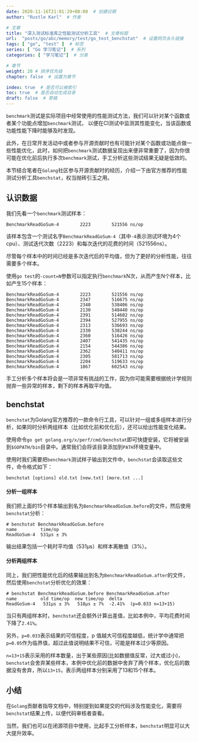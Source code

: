 ```yaml
---
date: 2020-11-16T21:01:29+08:00  # 创建日期
author: "Rustle Karl"  # 作者

# 文章
title: "深入测试标准库之性能测试分析工具"  # 文章标题
url:  "posts/go/abc/memory/test/go_test_benchstat"  # 设置网页永久链接
tags: [ "go", "test" ]  # 标签
series: [ "Go 学习笔记"]  # 系列
categories: [ "学习笔记"]  # 分类

# 章节
weight: 20 # 排序优先级
chapter: false  # 设置为章节

index: true  # 是否可以被索引
toc: true  # 是否自动生成目录
draft: false  # 草稿
---
```


`benchmark`测试是实际项目中经常使用的性能测试方法，我们可以针对某个函数或者某个功能点增加`benchmark`测试，
以便在CI测试中监测其性能变化，当该函数或功能性能下降时能够及时发现。

此外，在日常开发活动中或者参与开源贡献时也有可能针对某个函数或功能点做一些性能优化，此时，如何把`benchmark`测试数据呈现出来便非常重要了，因为你很可能在优化前后执行多次`benchmark`测试，手工分析这些测试结果无疑是低效的。

本节结合笔者在`Golang`社区参与开源贡献时的经历，介绍一下由官方推荐的性能测试分析工具`benchstat`，权当抛砖引玉之用。

## 认识数据
我们先看一个`benchmark`测试样本：
```
BenchmarkReadGoSum-4   	    2223	    521556 ns/op
```
该样本包含一个测试名字`BenchmarkReadGoSum-4`（其中`-4`表示测试环境为4个cpu）、测试迭代次数（2223）和每次迭代的花费的时间（521556ns）。

尽管每个样本中的时间已经是多次迭代后的平均值，但为了更好的分析性能，往往需要多个样本。

使用`go test`的`-count=N`参数可以指定执行`benchmark`N次，从而产生N个样本，比如产生15个样本：
```
BenchmarkReadGoSum-4   	    2223	    521556 ns/op
BenchmarkReadGoSum-4   	    2347	    516675 ns/op
BenchmarkReadGoSum-4   	    2340	    538406 ns/op
BenchmarkReadGoSum-4   	    2130	    548440 ns/op
BenchmarkReadGoSum-4   	    2391	    514602 ns/op
BenchmarkReadGoSum-4   	    2394	    527955 ns/op
BenchmarkReadGoSum-4   	    2313	    536693 ns/op
BenchmarkReadGoSum-4   	    2330	    538244 ns/op
BenchmarkReadGoSum-4   	    2360	    516426 ns/op
BenchmarkReadGoSum-4   	    2407	    541435 ns/op
BenchmarkReadGoSum-4   	    2154	    544386 ns/op
BenchmarkReadGoSum-4   	    2362	    540411 ns/op
BenchmarkReadGoSum-4   	    2305	    581713 ns/op
BenchmarkReadGoSum-4   	    2204	    519633 ns/op
BenchmarkReadGoSum-4   	    1867	    602543 ns/op
```
手工分析多个样本将会是一项非常有挑战的工作，因为你可能需要根据统计学规则抛弃一些异常的样本，剩下的样本再取平均值。

## benchstat
`benchstat`为Golang官方推荐的一款命令行工具，可以针对一组或多组样本进行分析，如果同时分析两组样本（比如优化前和优化后），还可以给出性能变化结果。

使用命令`go get golang.org/x/perf/cmd/benchstat`即可快捷安装，它将被安装到`$GOPATH/bin`目录中。通常我们会将该目录添加到`PATH`环境变量中。

使用时我们需要把`benchmark`测试样子输出到文件中，`benchstat`会读取这些文件，命令格式如下：
```
benchstat [options] old.txt [new.txt] [more.txt ...]
```

#### 分析一组样本
我们把上面的15个样本输出到名为`BenchmarkReadGoSum.before`的文件，然后使用`benchstat`分析：
```
# benchstat BenchmarkReadGoSum.before 
name         time/op
ReadGoSum-4  531µs ± 3%
```
输出结果包括一个耗时平均值（531µs）和样本离散值（3%）。

#### 分析两组样本
同上，我们把性能优化后的结果输出到名为`BenchmarkReadGoSum.after`的文件，然后使用`benchstat`分析优化的效果：
```
# benchstat BenchmarkReadGoSum.before BenchmarkReadGoSum.after 
name         old time/op  new time/op  delta
ReadGoSum-4   531µs ± 3%   518µs ± 7%  -2.41%  (p=0.033 n=13+15)
```
当只有两组样本时，`benchstat`还会额外计算出差值，比如本例中，平均花费时间下降了`2.41%`。

另外，`p=0.033`表示结果的可信程度，p 值越大可信程度越低，统计学中通常把`p=0.05`作为临界值，超过此值说明结果不可信，可能是样本过少等原因。

`n=13+15`表示采用的样本数量，出于某些原因(比如数据值反常，过大或过小)，`benchstat`会舍弃某些样本，本例中优化前的数据中舍弃了两个样本，优化后的数据没有舍弃，所以`13+15`，表示两组样本分别采用了13和15个样本。

## 小结
在`Golang`贡献者指导文档中，特别提到如果提交的代码涉及性能变化，需要将`benchstat`结果上传，以便代码审核者查看。

当然，我们也可以在闭源项目中使用，比起手工分析样本，`benchstat`明显可以大大提升效率。
